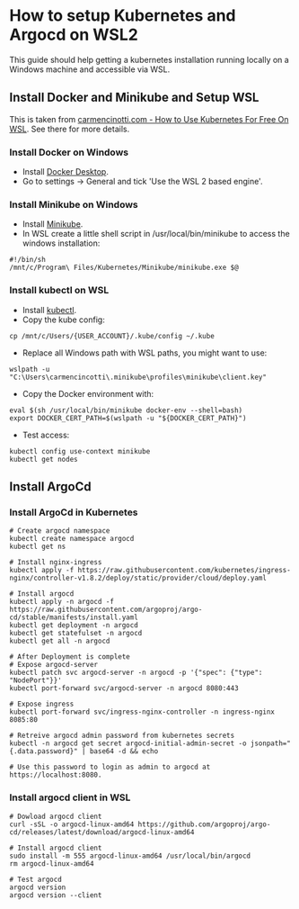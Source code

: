 # How to setup Kubernetes and Argocd on WSL2
This guide should help getting a kubernetes installation running locally on a Windows machine and accessible via WSL.

## Install Docker and Minikube and Setup WSL
This is taken from [carmencinotti.com - How to Use Kubernetes For Free On WSL](https://carmencincotti.com/2023-03-06/how-to-use-kubernetes-for-free-on-wsl/). See there for more details.

### Install Docker on Windows
* Install [Docker Desktop](https://www.docker.com/products/docker-desktop/).
* Go to settings -> General and tick 'Use the WSL 2 based engine'.

### Install Minikube on Windows
* Install [Minikube](https://minikube.sigs.k8s.io/docs/start/).
* In WSL create a little shell script in /usr/local/bin/minikube to access the windows installation:
```
#!/bin/sh
/mnt/c/Program\ Files/Kubernetes/Minikube/minikube.exe $@
```

### Install kubectl on WSL
* Install [kubectl](https://kubernetes.io/docs/tasks/tools/install-kubectl-linux/).
* Copy the kube config: 
```
cp /mnt/c/Users/{USER_ACCOUNT}/.kube/config ~/.kube
```
* Replace all Windows path with WSL paths, you might want to use:
```    
wslpath -u "C:\Users\carmencincotti\.minikube\profiles\minikube\client.key"
```
* Copy the Docker environment with:
```
eval $(sh /usr/local/bin/minikube docker-env --shell=bash)
export DOCKER_CERT_PATH=$(wslpath -u "${DOCKER_CERT_PATH}")
```
* Test access:
```
kubectl config use-context minikube
kubectl get nodes
```

## Install ArgoCd 
### Install ArgoCd in Kubernetes
```
# Create argocd namespace
kubectl create namespace argocd
kubectl get ns

# Install nginx-ingress
kubectl apply -f https://raw.githubusercontent.com/kubernetes/ingress-nginx/controller-v1.8.2/deploy/static/provider/cloud/deploy.yaml

# Install argocd
kubectl apply -n argocd -f https://raw.githubusercontent.com/argoproj/argo-cd/stable/manifests/install.yaml
kubectl get deployment -n argocd
kubectl get statefulset -n argocd
kubectl get all -n argocd

# After Deployment is complete
# Expose argocd-server
kubectl patch svc argocd-server -n argocd -p '{"spec": {"type": "NodePort"}}'
kubectl port-forward svc/argocd-server -n argocd 8080:443 

# Expose ingress
kubectl port-forward svc/ingress-nginx-controller -n ingress-nginx 8085:80

# Retreive argocd admin password from kubernetes secrets
kubectl -n argocd get secret argocd-initial-admin-secret -o jsonpath="{.data.password}" | base64 -d && echo

# Use this password to login as admin to argocd at https://localhost:8080.

```
### Install argocd client in WSL
```
# Dowload argocd client
curl -sSL -o argocd-linux-amd64 https://github.com/argoproj/argo-cd/releases/latest/download/argocd-linux-amd64

# Install argocd client
sudo install -m 555 argocd-linux-amd64 /usr/local/bin/argocd
rm argocd-linux-amd64

# Test argocd
argocd version
argocd version --client
```